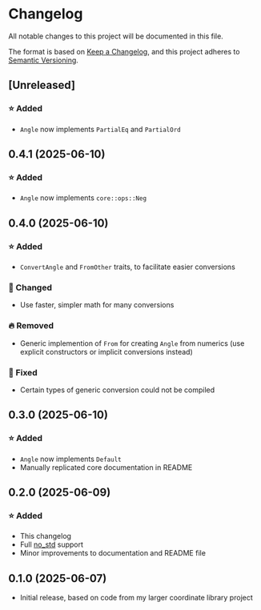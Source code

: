 # Changelog

All notable changes to this project will be documented in this file.

The format is based on [Keep a Changelog], and this project adheres to [Semantic Versioning].


## [Unreleased]


### ⭐ Added

- `Angle` now implements `PartialEq` and `PartialOrd`



## 0.4.1 (2025-06-10)


### ⭐ Added

- `Angle` now implements `core::ops::Neg`



## 0.4.0 (2025-06-10)


### ⭐ Added

- `ConvertAngle` and `FromOther` traits, to facilitate easier conversions


### 🔧 Changed

- Use faster, simpler math for many conversions


### 🔥 Removed

- Generic implemention of `From` for creating `Angle` from numerics (use explicit constructors or implicit conversions instead)


### 🐛 Fixed

- Certain types of generic conversion could not be compiled



## 0.3.0 (2025-06-10)


### ⭐ Added

- `Angle` now implements `Default`
- Manually replicated core documentation in README



## 0.2.0 (2025-06-09)


### ⭐ Added

- This changelog
- Full [no_std](https://docs.rust-embedded.org/book/intro/no-std.html) support
- Minor improvements to documentation and README file



## 0.1.0 (2025-06-07)


- Initial release, based on code from my larger coordinate library project



[Keep a Changelog]: https://keepachangelog.com/en/1.1.0/
[Semantic Versioning]: https://semver.org/spec/v2.0.0.html
